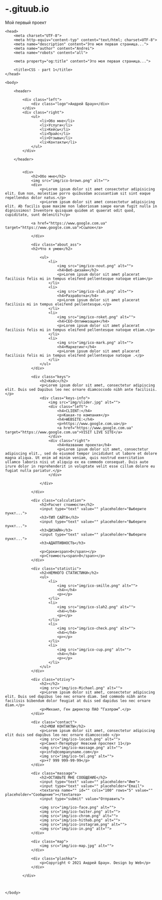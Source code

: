 # -.gituub.io
Мой первый проект
<!DOCTYPE html>
<html lang="en">

	<head>
		<meta charset="UTF-8">
		<meta http-equiv="content-typ" content="text/html; charset=UTF-8">
		<meta name="description" content="Это моя первая страница...">
		<meta name="author" content="Andrei">
		<meta name="robots" content="all">

		<meta property="og:title" content="Это моя первая страница...">

		<title>CSS - part 1</title>
	</head>

	<body>

		<header>

			<div class="left">
				<div class="logo">Андрей Браун</div>
			</div>
			<div class="right">
				<ul>
					<li>Обо мне</li>
					<li>Услуги</li>
					<li>Кейсы</li>
					<li>Прайс</li>
					<li>Отзывы</li>
					<li>Контакты</li>
				</ul>
			</div>

		</header>


			<div>
				<h2>Обо мне</h2>
				<img src="img/ico-brown.png" alt="">
				<div>
					<p>Lorem ipsum dolor sit amet consectetur adipisicing elit. Eum non, molestiae porro quibusdam accusantium sit sint eaque repellendus dolor natus.</p>
					<p>Lorem ipsum dolor sit amet consectetur adipisicing elit. Ab facilis quae maxime non laboriosam saepe earum fugit nulla in dignissimos! Inventore quisquam quidem at quaerat odit quod, cupiditate, sunt deleniti?</p>

				<a href="https://www.google.com.ua" target="https://www.google.com.ua">Ссылок</a>

				</div>

				<div class="about_ass">
				<h2>Что я умею</h2>

					<ul>
						<li>
							<img src="img/ico-nout.png" alt="">
							<h4>Веб-дизайн</h2>
							<p>Lorem ipsum dolor sit amet placerat facilisis felis mi in tempus eleifend pellentesque natoque etiam</p>
						</li>
						<li>
							<img src="img/ico-slah.png" alt="">
							<h4>Разработка</h4>
							<p>Lorem ipsum dolor sit amet placerat facilisis mi in tempus eleifend pellentesque.</p>
						</li>
						<li>
							<img src="img/ico-roket.png" alt="">
							<h4>СЕО-Оптимизация</h4>
							<p>Lorem ipsum dolor sit amet placerat facilisis felis mi in tempus eleifend pellentesque natoque etiam.</p>
						</li>
						<li>
							<img src="img/ico-mark.png" alt="">
							<h4>Маркетинг</h4>
							<p>Lorem ipsum dolor sit amet placerat facilisis felis mi in tempus eleifend pellentesque natoque .</p>
						</li>
					</ul>
				</div>

				<div class="keys">
					<h2>Кейс</h2>
					<p>Lorem ipsum dolor sit amet, consectetur adipiscing elit. Duis sed Dapibus leo nec ornare diamcoccodo nibh ante facilisis.</p>
					<div class="keys-info">
						<img src="img/slider.jpg" alt="">
						<div class="left">
							<h4>CLIENT:</h4>
							<p>Какая-то компания</p>
							<h4>WEBSITE:</h4>
							<p>https://www.google.com.ua</p>
							<a href="https://www.google.com.ua" target="https://www.google.com.ua">VISIT LIVE SITE</a>
						</div>
						<div class="right">
							<h4>Название проекта</h4>
							<p>Lorem ipsum dolor sit amet, consectetur adipiscing elit., sed do eiusmod tempor incididunt ut labore et dolore magna aliqua. Ut enim ad minim veniam, quis nostrud exercitation ullamco laboris nisi ut aliquip ex ea commodo consequat. Duis aute irure dolor in reprehenderit in voluptate velit esse cillum dolore eu fugiat nulla pariatur.</p>
						</div>

					</div>
					
				</div>

				<div class="calculation">
					<h2>Расчет стоимости</h2>
					<input type="text" value="" placeholder="Выберите пункт...">
					<h3>ТИП САЙТА</h3>
					<input type="text" value="" placeholder="Выберите пункт...">
					<h3>ДИЗАЙН</h3>
					<input type="text" value="" placeholder="Выберите пункт...">
					<h3>АДАПТИВНОСТЬ</h3>

					<p>Сроки<span>0</span></p>
					<p>Стоимость<span>0</span></p>
				</div>

				<div class="statistic">
					<h2>НЕМНОГО СТАТИСТИКИ</h2>
					<ul>
						<li>
							<img src="img/ico-smille.png" alt="">
							<h4></h4>
							<p></p>
						</li>
						<li>
							<img src="img/ico-slah2.png" alt="">
							<h4></h4>
							<p></p>
						</li>
						<li>
							<img src="img/ico-check.png" alt="">
							<h4></h4>
							<p></p>
						</li>
						<li>
							<img src="img/ico-cup.png" alt="">
							<h4></h4>
							<p></p>
						</li>
					</ul>
				</div>

				<div class="otzivy">
					<h2></h2>
					<img src="img/ico-Michael.png" alt="">
					<p>Lorem ipsum dolor sit amet, consectetur adipiscing elit. Duis sed dapibus leo nec ornare diam. Sed commodo nibh ante facilisis bibendum dolor feugiat at duis sed dapidus leo nec ornare diam.</p>
					<p>Михаил, Ген директор ПАО “Газпром”.</p>
				</div>

				<div class="contact">
					<h2>МОИ КОНТАКТЫ</h2>
					<p>Lorem ipsum dolor sit amet, consectetur adipiscing elit duis sed dapibus leo nec ornare diamcoccodo </p>
					<img src="img/ico-locash.png" alt="">
					<p>Санкт-Петербург Невский проспект 11</p>
					<img src="img/ico-massage.png" alt="">
					<p>info@companyname.com</p>
					<img src="img/ico-tel.png" alt="">
					<p>+7 999 999-99-99</p>
				</div>

				<div class="massage">
					<h2>ОСТАВЬТЕ МНЕ СООБЩЕНИЕ</h2>
					<input type="text" value="" placeholder="Имя">
					<input type="text" value="" placeholder="Email">
					<textarea name="" id="" cols="100" rows="5" value="" placeholder="Сообщение"></textarea>
					<input type="submit" value="Отправить">
					
					<img src="img/ico-face.png" alt="">
					<img src="img/ico-twiter.png" alt="">
					<img src="img/ico-chrom.png" alt="">
					<img src="img/ico-hithab.png" alt="">
					<img src="img/ico-instagram.png" alt="">
					<img src="img/ico-in.png" alt="">
				</div>

				<div class="map">
					<img src="img/ico-map.jpg" alt="">
				</div>

				<div class="plashka">
					<p>Copyright © 2021 Андрей Браун. Design by Web</p>
				</div>

			</div>

	

	</body>
	
</html>
